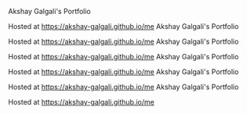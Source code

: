 
Akshay Galgali's Portfolio

Hosted at https://akshay-galgali.github.io/me
Akshay Galgali's Portfolio

Hosted at https://akshay-galgali.github.io/me
Akshay Galgali's Portfolio

Hosted at https://akshay-galgali.github.io/me
Akshay Galgali's Portfolio

Hosted at https://akshay-galgali.github.io/me
Akshay Galgali's Portfolio

Hosted at https://akshay-galgali.github.io/me
Akshay Galgali's Portfolio

Hosted at https://akshay-galgali.github.io/me
